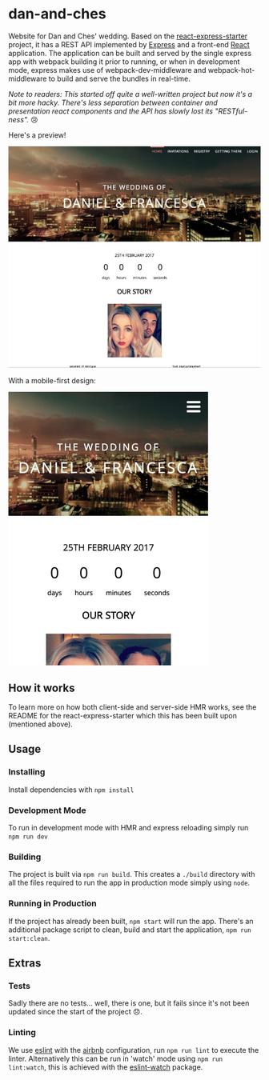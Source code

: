 # dan-and-ches

Website for Dan and Ches' wedding. Based on the 
[react-express-starter](https://github.com/dan-j/react-express-starter) project, it has a REST API 
implemented by [Express](https://expressjs.com/) and a front-end 
[React](https://facebook.github.io/react/) application. The application can be built and served 
by the single express app with webpack building it prior to running, or when in development mode,
 express makes use of webpack-dev-middleware and webpack-hot-middleware to build and serve the 
 bundles in real-time. 

_Note to readers: This started off quite a well-written project but now it's a bit more hacky. 
There's less separation between container and presentation react components and the API has 
slowly lost its "RESTful-ness"._ :cry:

Here's a preview!

![](homepage.jpg?raw=true)

With a mobile-first design:

![](homepage-mobile.jpg?raw=true)

## How it works

To learn more on how both client-side and server-side HMR works, see the README for the 
react-express-starter which this has been built upon (mentioned above).

## Usage

### Installing

Install dependencies with `npm install`

### Development Mode

To run in development mode with HMR and express reloading simply run `npm run dev`

### Building

The project is built via `npm run build`. This creates a `./build` directory with all the files 
required to run the app in production mode simply using `node`.

### Running in Production

If the project has already been built, `npm start` will run the app. There's an additional 
package script to clean, build and start the application, `npm run start:clean`.

## Extras

### Tests

Sadly there are no tests... well, there is one, but it fails since it's not been updated since 
the start of the project :disappointed:.

### Linting

We use [eslint](http://eslint.org/) with the 
[airbnb](https://www.npmjs.com/package/eslint-config-airbnb) configuration, run `npm run lint` to
execute the linter. Alternatively this can be run in 'watch' mode using `npm run lint:watch`, 
this is achieved with the [eslint-watch](https://www.npmjs.com/package/eslint-watch) package.
